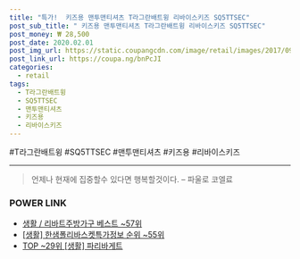 ```yaml
--- 
title: "특가!  키즈용 맨투맨티셔츠 T라그란배트윙 리바이스키즈 SQ5TTSEC" 
post_sub_title: " 키즈용 맨투맨티셔츠 T라그란배트윙 리바이스키즈 SQ5TTSEC" 
post_money: ₩ 28,500 
post_date: 2020.02.01 
post_img_url: https://static.coupangcdn.com/image/retail/images/2017/09/14/17/4/7af48d86-e65c-4bbf-85c6-23a7d8eb752a.jpg 
post_link_url: https://coupa.ng/bnPcJI 
categories: 
  - retail 
tags: 
  - T라그란배트윙 
  - SQ5TTSEC 
  - 맨투맨티셔츠 
  - 키즈용 
  - 리바이스키즈 
--- 
```

  #T라그란배트윙 #SQ5TTSEC #맨투맨티셔츠 #키즈용 #리바이스키즈 
<hr> 

> 언제나 현재에 집중할수 있다면 행복할것이다. – 파울로 코엘료 


### POWER LINK

* <a href="https://blog.naver.com/santokki14/221785573204" target="_blank">생활 / 리바트주방가구 베스트 ~57위</a>
* <a href="https://blog.naver.com/fasyy4321/221772408241" target="_blank"> [생활] 한샘폴리바스켓특가정보 순위 ~55위</a>
* <a href="https://blog.naver.com/fasyy4321/221778975956" target="_blank"> TOP ~29위 [생활] 파리바게트</a>
